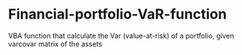 # Financial-portfolio-VaR-function
VBA function that calculate the Var (value-at-risk) of a portfolio, given varcovar matrix of the assets
